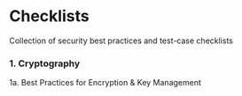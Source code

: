 # Checklists
Collection of security best practices and test-case checklists

### 1. Cryptography
1a. Best Practices for Encryption & Key Management
